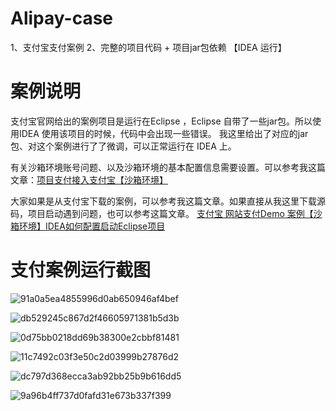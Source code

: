 # Alipay-case
1、支付宝支付案例  2、完整的项目代码 + 项目jar包依赖  【IDEA 运行】

# 案例说明

支付宝官网给出的案例项目是运行在Eclipse ，Eclipse 自带了一些jar包。所以使用IDEA 使用该项目的时候，代码中会出现一些错误。
我这里给出了对应的jar包、对这个案例进行了了微调，可以正常运行在 IDEA 上。

有关沙箱环境账号问题、以及沙箱环境的基本配置信息需要设置。可以参考我这篇文章：[项目支付接入支付宝【沙箱环境】](https://blog.csdn.net/weixin_43304253/article/details/130285832)

大家如果是从支付宝下载的案例，可以参考我这篇文章。如果直接从我这里下载源码，项目启动遇到问题，也可以参考这篇文章。 [支付宝 网站支付Demo 案例【沙箱环境】IDEA如何配置启动Eclipse项目](https://blog.csdn.net/weixin_43304253/article/details/130326750)

# 支付案例运行截图

![91a0a5ea4855996d0ab650946af4bef](https://github.com/zhengyuzh/Alipay-case/assets/95670150/127b7e7c-2ae0-483e-a0e5-d23bdadf0790)

![db529245c867d2f46605971381b5d3b](https://github.com/zhengyuzh/Alipay-case/assets/95670150/0468b818-3320-4267-8d27-5e1f0b811f6c)

![0d75bb0218dd69b38300e2cbbf81481](https://github.com/zhengyuzh/Alipay-case/assets/95670150/6ca38e49-de47-439c-91ed-66bd87146a99)

![11c7492c03f3e50c2d03999b27876d2](https://github.com/zhengyuzh/Alipay-case/assets/95670150/b637f07a-b0c6-49bd-a2f8-7681ac740123)

![dc797d368ecca3ab92bb25b9b616dd5](https://github.com/zhengyuzh/Alipay-case/assets/95670150/c4c93054-cc3d-4ce1-bdda-5852b75e4849)

![9a96b4ff737d0fafd31e673b337f399](https://github.com/zhengyuzh/Alipay-case/assets/95670150/f03cfd4d-f0c6-40da-a1a7-b268148785e6)
